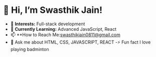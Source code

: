 # 👋 Hi, I’m Swasthik Jain!

- 👀 **Interests:** Full-stack development
- 🌱 **Currently Learning:** Advanced JavaScript, React
- 📫 **How to Reach Me:swasthikjain0811@gmail.com
- 💬 Ask me about HTML, CSS, JAVASCRIPT, REACT
-⚡ Fun fact I love playing badminton



